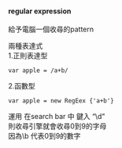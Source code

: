 #### regular expression   
給予電腦一個收尋的pattern 

 兩種表達式  
 1.正則表達型 
 
    var apple = /a+b/   
 
 2.函數型
 
    var apple = new RegEex {'a+b'} 
    
 運用  在search bar 中 鍵入 “\d"    
 則收尋引擎就會收尋0到9的字母  
 因為\\b 代表0到9的數字   

